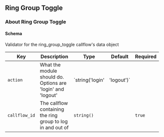 ## Ring Group Toggle

### About Ring Group Toggle

#### Schema

Validator for the ring_group_toggle callflow's data object



Key | Description | Type | Default | Required
--- | ----------- | ---- | ------- | --------
`action` | What the module should do. Options are 'login' and 'logout' | `string('login' | 'logout')` |   | `true`
`callflow_id` | The callflow containing the ring group to log in and out of | `string()` |   | `true`



